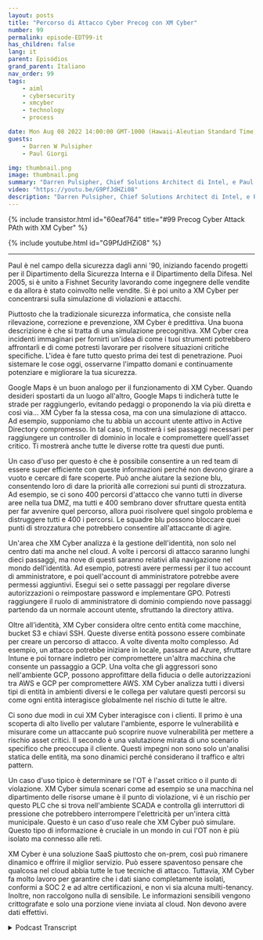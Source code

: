 ```yaml
---
layout: posts
title: "Percorso di Attacco Cyber Precog con XM Cyber"
number: 99
permalink: episode-EDT99-it
has_children: false
lang: it
parent: Episódios
grand_parent: Italiano
nav_order: 99
tags:
    - aiml
    - cybersecurity
    - xmcyber
    - technology
    - process

date: Mon Aug 08 2022 14:00:00 GMT-1000 (Hawaii-Aleutian Standard Time)
guests:
    - Darren W Pulsipher
    - Paul Giorgi

img: thumbnail.png
image: thumbnail.png
summary: "Darren Pulsipher, Chief Solutions Architect di Intel, e Paul Giorgi, Direttore dell'Ingegneria delle Vendite di XM Cyber, discutono di come la tecnologia di XM Cyber possa aiutare le organizzazioni a scoprire percorsi di attacco e ridurre il rischio."
video: "https://youtu.be/G9PfJdHZi08"
description: "Darren Pulsipher, Chief Solutions Architect di Intel, e Paul Giorgi, Direttore dell'Ingegneria delle Vendite di XM Cyber, discutono di come la tecnologia di XM Cyber possa aiutare le organizzazioni a scoprire percorsi di attacco e ridurre il rischio."
---
```


<div>
{% include transistor.html id="60eaf764" title="#99 Precog Cyber Attack PAth with XM Cyber" %}

{% include youtube.html id="G9PfJdHZi08" %}
</div>

---

Paul è nel campo della sicurezza dagli anni '90, iniziando facendo progetti per il Dipartimento della Sicurezza Interna e il Dipartimento della Difesa. Nel 2005, si è unito a Fishnet Security lavorando come ingegnere delle vendite e da allora è stato coinvolto nelle vendite. Si è poi unito a XM Cyber per concentrarsi sulla simulazione di violazioni e attacchi.

Piuttosto che la tradizionale sicurezza informatica, che consiste nella rilevazione, correzione e prevenzione, XM Cyber è predittiva. Una buona descrizione è che si tratta di una simulazione precognitiva. XM Cyber crea incidenti immaginari per fornirti un'idea di come i tuoi strumenti potrebbero affrontarli e di come potresti lavorare per risolvere situazioni critiche specifiche. L'idea è fare tutto questo prima dei test di penetrazione. Puoi sistemare le cose oggi, osservarne l'impatto domani e continuamente potenziare e migliorare la tua sicurezza.

Google Maps è un buon analogo per il funzionamento di XM Cyber. Quando desideri spostarti da un luogo all'altro, Google Maps ti indicherà tutte le strade per raggiungerlo, evitando pedaggi o proponendo la via più diretta e così via... XM Cyber fa la stessa cosa, ma con una simulazione di attacco. Ad esempio, supponiamo che tu abbia un account utente attivo in Active Directory compromesso. In tal caso, ti mostrerà i sei passaggi necessari per raggiungere un controller di dominio in locale e compromettere quell'asset critico. Ti mostrerà anche tutte le diverse rotte tra questi due punti.

Un caso d'uso per questo è che è possibile consentire a un red team di essere super efficiente con queste informazioni perché non devono girare a vuoto e cercare di fare scoperte. Può anche aiutare la sezione blu, consentendo loro di dare la priorità alle correzioni sui punti di strozzatura. Ad esempio, se ci sono 400 percorsi d'attacco che vanno tutti in diverse aree nella tua DMZ, ma tutti e 400 sembrano dover sfruttare questa entità per far avvenire quel percorso, allora puoi risolvere quel singolo problema e distruggere tutti e 400 i percorsi. Le squadre blu possono bloccare quei punti di strozzatura che potrebbero consentire all'attaccante di agire.

Un'area che XM Cyber analizza è la gestione dell'identità, non solo nel centro dati ma anche nel cloud. A volte i percorsi di attacco saranno lunghi dieci passaggi, ma nove di questi saranno relativi alla navigazione nel mondo dell'identità. Ad esempio, potresti avere permessi per il tuo account di amministratore, e poi quell'account di amministratore potrebbe avere permessi aggiuntivi. Esegui sei o sette passaggi per regolare diverse autorizzazioni o reimpostare password e implementare GPO. Potresti raggiungere il ruolo di amministratore di dominio compiendo nove passaggi partendo da un normale account utente, sfruttando la directory attiva.

Oltre all'identità, XM Cyber considera oltre cento entità come macchine, bucket S3 e chiavi SSH. Queste diverse entità possono essere combinate per creare un percorso di attacco. A volte diventa molto complesso. Ad esempio, un attacco potrebbe iniziare in locale, passare ad Azure, sfruttare Intune e poi tornare indietro per compromettere un'altra macchina che consente un passaggio a GCP. Una volta che gli aggressori sono nell'ambiente GCP, possono approfittare della fiducia o delle autorizzazioni tra AWS e GCP per compromettere AWS. XM Cyber analizza tutti i diversi tipi di entità in ambienti diversi e le collega per valutare questi percorsi su come ogni entità interagisce globalmente nel rischio di tutte le altre.

Ci sono due modi in cui XM Cyber interagisce con i clienti. Il primo è una scoperta di alto livello per valutare l'ambiente, esporre le vulnerabilità e misurare come un attaccante può scoprire nuove vulnerabilità per mettere a rischio asset critici. Il secondo è una valutazione mirata di uno scenario specifico che preoccupa il cliente. Questi impegni non sono solo un'analisi statica delle entità, ma sono dinamici perché considerano il traffico e altri pattern.

Un caso d'uso tipico è determinare se l'OT è l'asset critico o il punto di violazione. XM Cyber simula scenari come ad esempio se una macchina nel dipartimento delle risorse umane è il punto di violazione, vi è un rischio per questo PLC che si trova nell'ambiente SCADA e controlla gli interruttori di pressione che potrebbero interrompere l'elettricità per un'intera città municipale. Questo è un caso d'uso reale che XM Cyber può simulare. Questo tipo di informazione è cruciale in un mondo in cui l'OT non è più isolato ma connesso alle reti.

XM Cyber è una soluzione SaaS piuttosto che on-prem, così può rimanere dinamico e offrire il miglior servizio. Può essere spaventoso pensare che qualcosa nel cloud abbia tutte le tue tecniche di attacco. Tuttavia, XM Cyber fa molto lavoro per garantire che i dati siano completamente isolati, conformi a SOC 2 e ad altre certificazioni, e non vi sia alcuna multi-tenancy. Inoltre, non raccolgono nulla di sensibile. Le informazioni sensibili vengono crittografate e solo una porzione viene inviata al cloud. Non devono avere dati effettivi.



<details>
<summary> Podcast Transcript </summary>

<p></p>

</details>
